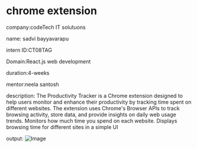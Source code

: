# chrome extension

company:codeTech IT solutuons

name: sadvi bayyavarapu

intern ID:CT08TAG

Domain:React.js web development

duration:4-weeks

mentor:neela santosh

description:
The Productivity Tracker is a Chrome extension designed to help users monitor and enhance their productivity by tracking time spent on different websites. The extension uses Chrome's Browser APIs to track browsing activity, store data, and provide insights on daily web usage trends.
Monitors how much time you spend on each website. Displays browsing time for different sites in a simple UI

output:
![Image](https://github.com/user-attachments/assets/369c0cf2-058c-4aa3-9d7c-703d7b2c3fce)

